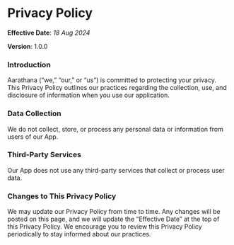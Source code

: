 # Privacy Policy

**Effective Date**: _18 Aug 2024_

**Version**: 1.0.0

### Introduction
Aarathana (“we,” “our,” or “us”) is committed to protecting your privacy. This Privacy Policy outlines our practices regarding the collection, use, and disclosure of information when you use our application.

### Data Collection
We do not collect, store, or process any personal data or information from users of our App.

### Third-Party Services
Our App does not use any third-party services that collect or process user data.

### Changes to This Privacy Policy
We may update our Privacy Policy from time to time. Any changes will be posted on this page, and we will update the “Effective Date” at the top of this Privacy Policy. We encourage you to review this Privacy Policy periodically to stay informed about our practices.
